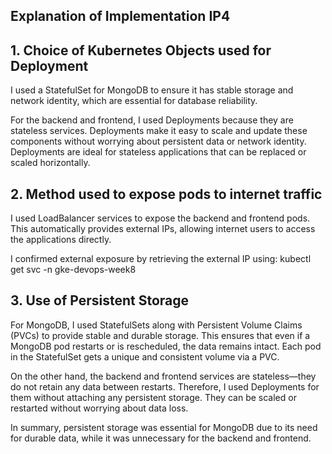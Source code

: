 ## Explanation of Implementation IP4
## 1. Choice of Kubernetes Objects used for Deployment
I used a StatefulSet for MongoDB to ensure it has stable storage and network identity, which are essential for database reliability.

For the backend and frontend, I used Deployments because they are stateless services. Deployments make it easy to scale and update these components without worrying about persistent data or network identity. Deployments are ideal for stateless applications that can be replaced or scaled horizontally.

## 2. Method used to expose pods to internet traffic

I used LoadBalancer services to expose the backend and frontend pods. This automatically provides external IPs, allowing internet users to access the applications directly.

I confirmed external exposure by retrieving the external IP using: kubectl get svc -n gke-devops-week8

## 3. Use of Persistent Storage

For MongoDB, I used StatefulSets along with Persistent Volume Claims (PVCs) to provide stable and durable storage. This ensures that even if a MongoDB pod restarts or is rescheduled, the data remains intact. Each pod in the StatefulSet gets a unique and consistent volume via a PVC.

On the other hand, the backend and frontend services are stateless—they do not retain any data between restarts. Therefore, I used Deployments for them without attaching any persistent storage. They can be scaled or restarted without worrying about data loss.

In summary, persistent storage was essential for MongoDB due to its need for durable data, while it was unnecessary for the backend and frontend.



